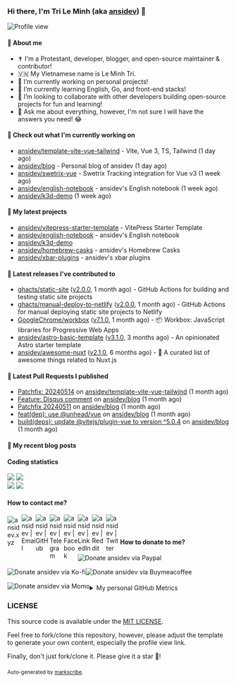 ### Hi there, I'm Tri Le Minh (aka [ansidev][website]) 👋

<img src="https://komarev.com/ghpvc/?username=ansidev" alt="Profile view" />

#### 📕 About me

- ✝️ I'm a Protestant, developer, blogger, and open-source maintainer & contributor!
- 🇻🇳 My Vietnamese name is Le Minh Tri.
- 🔭 I’m currently working on personal projects!
- 🌱 I’m currently learning English, Go, and front-end stacks!
- 👯 I’m looking to collaborate with other developers building open-source projects for fun and learning!
- 💬 Ask me about everything, however, I'm not sure I will have the answers you need! 😂

#### 👷 Check out what I'm currently working on

- [ansidev/template-vite-vue-tailwind](https://github.com/ansidev/template-vite-vue-tailwind) - Vite, Vue 3, TS, Tailwind (1 day ago)
- [ansidev/blog](https://github.com/ansidev/blog) - Personal blog of ansidev (1 day ago)
- [ansidev/swetrix-vue](https://github.com/ansidev/swetrix-vue) - Swetrix Tracking integration for Vue v3 (1 week ago)
- [ansidev/english-notebook](https://github.com/ansidev/english-notebook) - ansidev's English notebook (1 week ago)
- [ansidev/k3d-demo](https://github.com/ansidev/k3d-demo) (1 week ago)

#### 🌱 My latest projects

- [ansidev/vitepress-starter-template](https://github.com/ansidev/vitepress-starter-template) - VitePress Starter Template
- [ansidev/english-notebook](https://github.com/ansidev/english-notebook) - ansidev's English notebook
- [ansidev/k3d-demo](https://github.com/ansidev/k3d-demo)
- [ansidev/homebrew-casks](https://github.com/ansidev/homebrew-casks) - ansidev's Homebrew Casks
- [ansidev/xbar-plugins](https://github.com/ansidev/xbar-plugins) - ansidev's xbar plugins

#### 🔭 Latest releases I've contributed to

- [ghacts/static-site](https://github.com/ghacts/static-site) ([v2.0.0](https://github.com/ghacts/static-site/releases/tag/v2.0.0), 1 month ago) - GitHub Actions for building and testing static site projects
- [ghacts/manual-deploy-to-netlify](https://github.com/ghacts/manual-deploy-to-netlify) ([v2.0.0](https://github.com/ghacts/manual-deploy-to-netlify/releases/tag/v2.0.0), 1 month ago) - GitHub Actions for manual deploying static site projects to Netlify
- [GoogleChrome/workbox](https://github.com/GoogleChrome/workbox) ([v7.1.0](https://github.com/GoogleChrome/workbox/releases/tag/v7.1.0), 1 month ago) - 📦 Workbox: JavaScript libraries for Progressive Web Apps
- [ansidev/astro-basic-template](https://github.com/ansidev/astro-basic-template) ([v3.1.0](https://github.com/ansidev/astro-basic-template/releases/tag/v3.1.0), 3 months ago) - An opinionated Astro starter template
- [ansidev/awesome-nuxt](https://github.com/ansidev/awesome-nuxt) ([v2.1.0](https://github.com/ansidev/awesome-nuxt/releases/tag/v2.1.0), 6 months ago) - 🎉 A curated list of awesome things related to Nuxt.js

#### 🔨 Latest Pull Requests I published

- [Patchfix: 20240514](https://github.com/ansidev/template-vite-vue-tailwind/pull/54) on [ansidev/template-vite-vue-tailwind](https://github.com/ansidev/template-vite-vue-tailwind) (1 month ago)
- [Feature: Disqus comment](https://github.com/ansidev/blog/pull/898) on [ansidev/blog](https://github.com/ansidev/blog) (1 month ago)
- [Patchfix 20240511](https://github.com/ansidev/blog/pull/894) on [ansidev/blog](https://github.com/ansidev/blog) (1 month ago)
- [feat(dep): use @unhead/vue](https://github.com/ansidev/blog/pull/891) on [ansidev/blog](https://github.com/ansidev/blog) (1 month ago)
- [build(deps): update @vitejs/plugin-vue to version ^5.0.4](https://github.com/ansidev/blog/pull/890) on [ansidev/blog](https://github.com/ansidev/blog) (1 month ago)

#### 📜 My recent blog posts

<!-- BLOG-POST-LIST:START --><!-- BLOG-POST-LIST:END -->

#### Coding statistics

<img
  src="https://github-profile-summary-cards.vercel.app/api/cards/stats?username=ansidev&theme=github_dark"
  style="display: inline; width: 320px;"
/>
<img
  src="https://github-profile-summary-cards.vercel.app/api/cards/productive-time?username=ansidev&theme=github_dark&utcOffset=7"
  style="display: inline; width: 320px;"
/>
<br />
<img
  src="https://github-profile-summary-cards.vercel.app/api/cards/repos-per-language?username=ansidev&theme=github_dark"
  style="display: inline; width: 320px;"
/>
<img
  src="https://github-profile-summary-cards.vercel.app/api/cards/most-commit-language?username=ansidev&theme=github_dark"
  style="display: inline; width: 320px;"
/>

#### How to contact me?

[<img align="left" width="32px" src="https://ansidev.xyz/pwa-192x192.png"                alt="ansidev.xyz" style="padding-top: 4px;" />][website]
<a href="mailto:ansidev@gmail.com">
 <img align="left" width="32px" src="https://img.icons8.com/fluency/32/gmail-new.png"    alt="ansidev | Email" />
</a>
[<img align="left" width="32px" src="https://img.icons8.com/fluency/32/github.png"       alt="ansidev | GitHub" />][github]
[<img align="left" width="32px" src="https://img.icons8.com/fluency/32/telegram-app.png" alt="ansidev | Telegram" />][telegram]
[<img align="left" width="32px" src="https://img.icons8.com/fluency/32/facebook.png"     alt="ansidev | Facebook" />][facebook]
[<img align="left" width="32px" src="https://img.icons8.com/fluency/32/linkedin.png"     alt="ansidev | LinkedIn" />][linkedin]
[<img align="left" width="32px" src="https://img.icons8.com/fluency/32/reddit.png"       alt="ansidev | Reddit" />][reddit]
[<img align="left" width="32px" src="https://img.icons8.com/fluency/32/twitter.png"      alt="ansidev | Twitter" />][twitter]

<br/>
<br/>

#### How to donate to me?

[<img align="left" height="32px" src="https://www.paypalobjects.com/paypal-ui/logos/svg/paypal-color.svg"  alt="Donate ansidev via Paypal" />][paypal]
[<img align="left" height="32px" src="https://storage.ko-fi.com/cdn/brandasset/kofi_bg_tag_white.png"      alt="Donate ansidev via  Ko-fi" />][kofi]
[<img align="left" height="32px" src="https://cdn.buymeacoffee.com/buttons/v2/default-yellow.png"          alt="Donate ansidev via Buymeacoffee" />][buymeacoffee]
[<img align="left" height="32px" src="https://ansidev.xyz/imgs/momo_icon_rectangle_pinkbg_RGB.png"         alt="Donate ansidev via Momo" />][momo]

<br/>
<br/>

[website]: https://ansidev.xyz/?utm_source=github&utm_medium=readme
[email]: ansidev@gmail.com
[github]: https://github.com/ansidev
[facebook]: https://facebook.com/leminhtri.py
[telegram]: https://t.me/ansidev
[twitter]: https://twitter.com/ansidev
[linkedin]: https://linkedin.com/in/ansidev/
[reddit]: https://reddit.com/u/ansidev
[paypal]: https://paypal.me/ansidev
[kofi]: https://ko-fi.com/ansidev
[buymeacoffee]: https://buymeacoffee.com/ansidev
[momo]: https://me.momo.vn/ansidev

<br/>
<br/>

<details>
  <summary>My personal GitHub Metrics</summary>
  <br/>
  <img src="./github_metrics_01.svg" />
  <img src="./github_metrics_02.svg" />
</details>

### LICENSE

This source code is available under the [MIT LICENSE](/LICENSE).

Feel free to fork/clone this repository, however, please adjust the template to generate your own content, especially the profile view link.

Finally, don't just fork/clone it. Please give it a star :star2:!

<sub>Auto-generated by [markscribe](https://github.com/muesli/markscribe).</sub>
